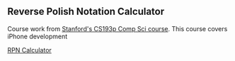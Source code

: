 ## Reverse Polish Notation Calculator ##

Course work from [Stanford's CS193p Comp Sci course](http://web.stanford.edu/class/cs193p/cgi-bin/drupal/). This course covers iPhone development

[RPN Calculator](https://cloud.githubusercontent.com/assets/5244883/10865551/e950a2c8-7fe4-11e5-9873-6000e37af1b4.png)
